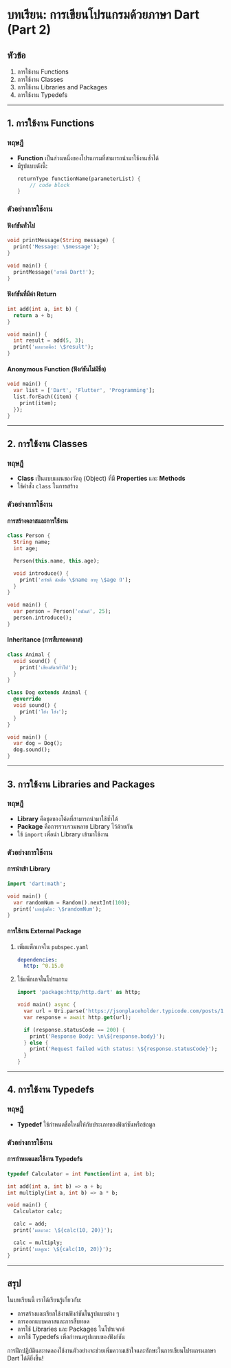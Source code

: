 # บทเรียน: การเขียนโปรแกรมด้วยภาษา Dart (Part 2)

## หัวข้อ
1. การใช้งาน Functions
2. การใช้งาน Classes
3. การใช้งาน Libraries and Packages
4. การใช้งาน Typedefs

---

## 1. การใช้งาน Functions
### ทฤษฎี
- **Function** เป็นส่วนหนึ่งของโปรแกรมที่สามารถนำมาใช้งานซ้ำได้
- มีรูปแบบดังนี้:
  ```dart
  returnType functionName(parameterList) {
      // code block
  }
  ```

### ตัวอย่างการใช้งาน
#### ฟังก์ชันทั่วไป
```dart
void printMessage(String message) {
  print('Message: \$message');
}

void main() {
  printMessage('สวัสดี Dart!');
}
```

#### ฟังก์ชันที่มีค่า Return
```dart
int add(int a, int b) {
  return a + b;
}

void main() {
  int result = add(5, 3);
  print('ผลบวกคือ: \$result');
}
```

#### Anonymous Function (ฟังก์ชันไม่มีชื่อ)
```dart
void main() {
  var list = ['Dart', 'Flutter', 'Programming'];
  list.forEach((item) {
    print(item);
  });
}
```

---

## 2. การใช้งาน Classes
### ทฤษฎี
- **Class** เป็นแบบแผนของวัตถุ (Object) ที่มี **Properties** และ **Methods**
- ใช้คำสั่ง `class` ในการสร้าง

### ตัวอย่างการใช้งาน
#### การสร้างคลาสและการใช้งาน
```dart
class Person {
  String name;
  int age;

  Person(this.name, this.age);

  void introduce() {
    print('สวัสดี ฉันชื่อ \$name อายุ \$age ปี');
  }
}

void main() {
  var person = Person('อนันต์', 25);
  person.introduce();
}
```

#### Inheritance (การสืบทอดคลาส)
```dart
class Animal {
  void sound() {
    print('เสียงสัตว์ทั่วไป');
  }
}

class Dog extends Animal {
  @override
  void sound() {
    print('โฮ่ง โฮ่ง');
  }
}

void main() {
  var dog = Dog();
  dog.sound();
}
```

---

## 3. การใช้งาน Libraries and Packages
### ทฤษฎี
- **Library** คือชุดของโค้ดที่สามารถนำมาใช้ซ้ำได้
- **Package** คือการรวบรวมหลาย Library ไว้ด้วยกัน
- ใช้ `import` เพื่อนำ Library เข้ามาใช้งาน

### ตัวอย่างการใช้งาน
#### การนำเข้า Library
```dart
import 'dart:math';

void main() {
  var randomNum = Random().nextInt(100);
  print('เลขสุ่มคือ: \$randomNum');
}
```

#### การใช้งาน External Package
1. เพิ่มแพ็กเกจใน `pubspec.yaml`
   ```yaml
   dependencies:
     http: ^0.15.0
   ```

2. ใช้แพ็กเกจในโปรแกรม
   ```dart
   import 'package:http/http.dart' as http;

   void main() async {
     var url = Uri.parse('https://jsonplaceholder.typicode.com/posts/1');
     var response = await http.get(url);

     if (response.statusCode == 200) {
       print('Response Body: \n\${response.body}');
     } else {
       print('Request failed with status: \${response.statusCode}');
     }
   }
   ```

---

## 4. การใช้งาน Typedefs
### ทฤษฎี
- **Typedef** ใช้กำหนดชื่อใหม่ให้กับประเภทของฟังก์ชันหรือข้อมูล

### ตัวอย่างการใช้งาน
#### การกำหนดและใช้งาน Typedefs
```dart
typedef Calculator = int Function(int a, int b);

int add(int a, int b) => a + b;
int multiply(int a, int b) => a * b;

void main() {
  Calculator calc;

  calc = add;
  print('ผลบวก: \${calc(10, 20)}');

  calc = multiply;
  print('ผลคูณ: \${calc(10, 20)}');
}
```

---

## สรุป
ในบทเรียนนี้ เราได้เรียนรู้เกี่ยวกับ:
- การสร้างและเรียกใช้งานฟังก์ชันในรูปแบบต่าง ๆ
- การออกแบบคลาสและการสืบทอด
- การใช้ Libraries และ Packages ในโปรเจกต์
- การใช้ Typedefs เพื่อกำหนดรูปแบบของฟังก์ชัน

การฝึกปฏิบัติและทดลองใช้งานตัวอย่างจะช่วยเพิ่มความเข้าใจและทักษะในการเขียนโปรแกรมภาษา Dart ได้ดียิ่งขึ้น!

